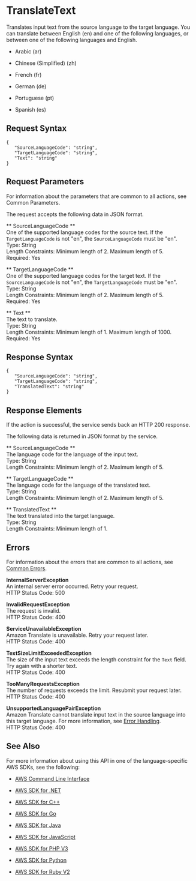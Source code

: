 # TranslateText<a name="API_TranslateText"></a>

Translates input text from the source language to the target language\. You can translate between English \(en\) and one of the following languages, or between one of the following languages and English\.

+ Arabic \(ar\)

+ Chinese \(Simplified\) \(zh\)

+ French \(fr\)

+ German \(de\)

+ Portuguese \(pt\)

+ Spanish \(es\)

## Request Syntax<a name="API_TranslateText_RequestSyntax"></a>

```
{
   "SourceLanguageCode": "string",
   "TargetLanguageCode": "string",
   "Text": "string"
}
```

## Request Parameters<a name="API_TranslateText_RequestParameters"></a>

For information about the parameters that are common to all actions, see Common Parameters\.

The request accepts the following data in JSON format\.

 ** SourceLanguageCode **   
One of the supported language codes for the source text\. If the `TargetLanguageCode` is not "en", the `SourceLanguageCode` must be "en"\.  
Type: String  
Length Constraints: Minimum length of 2\. Maximum length of 5\.  
Required: Yes

 ** TargetLanguageCode **   
One of the supported language codes for the target text\. If the `SourceLanguageCode` is not "en", the `TargetLanguageCode` must be "en"\.  
Type: String  
Length Constraints: Minimum length of 2\. Maximum length of 5\.  
Required: Yes

 ** Text **   
The text to translate\.  
Type: String  
Length Constraints: Minimum length of 1\. Maximum length of 1000\.  
Required: Yes

## Response Syntax<a name="API_TranslateText_ResponseSyntax"></a>

```
{
   "SourceLanguageCode": "string",
   "TargetLanguageCode": "string",
   "TranslatedText": "string"
}
```

## Response Elements<a name="API_TranslateText_ResponseElements"></a>

If the action is successful, the service sends back an HTTP 200 response\.

The following data is returned in JSON format by the service\.

 ** SourceLanguageCode **   
The language code for the language of the input text\.   
Type: String  
Length Constraints: Minimum length of 2\. Maximum length of 5\.

 ** TargetLanguageCode **   
The language code for the language of the translated text\.   
Type: String  
Length Constraints: Minimum length of 2\. Maximum length of 5\.

 ** TranslatedText **   
The text translated into the target language\.  
Type: String  
Length Constraints: Minimum length of 1\.

## Errors<a name="API_TranslateText_Errors"></a>

For information about the errors that are common to all actions, see [Common Errors](CommonErrors.md)\.

 **InternalServerException**   
An internal server error occurred\. Retry your request\.  
HTTP Status Code: 500

 **InvalidRequestException**   
The request is invalid\.  
HTTP Status Code: 400

 **ServiceUnavailableException**   
Amazon Translate is unavailable\. Retry your request later\.  
HTTP Status Code: 400

 **TextSizeLimitExceededException**   
The size of the input text exceeds the length constraint for the `Text` field\. Try again with a shorter text\.   
HTTP Status Code: 400

 **TooManyRequestsException**   
The number of requests exceeds the limit\. Resubmit your request later\.  
HTTP Status Code: 400

 **UnsupportedLanguagePairException**   
Amazon Translate cannot translate input text in the source language into this target language\. For more information, see [Error Handling](how-it-works.md#how-to-error-msg)\.   
HTTP Status Code: 400

## See Also<a name="API_TranslateText_SeeAlso"></a>

For more information about using this API in one of the language\-specific AWS SDKs, see the following:

+  [AWS Command Line Interface](http://docs.aws.amazon.com/goto/aws-cli/translate-2017-07-01/TranslateText) 

+  [AWS SDK for \.NET](http://docs.aws.amazon.com/goto/DotNetSDKV3/translate-2017-07-01/TranslateText) 

+  [AWS SDK for C\+\+](http://docs.aws.amazon.com/goto/SdkForCpp/translate-2017-07-01/TranslateText) 

+  [AWS SDK for Go](http://docs.aws.amazon.com/goto/SdkForGoV1/translate-2017-07-01/TranslateText) 

+  [AWS SDK for Java](http://docs.aws.amazon.com/goto/SdkForJava/translate-2017-07-01/TranslateText) 

+  [AWS SDK for JavaScript](http://docs.aws.amazon.com/goto/AWSJavaScriptSDK/translate-2017-07-01/TranslateText) 

+  [AWS SDK for PHP V3](http://docs.aws.amazon.com/goto/SdkForPHPV3/translate-2017-07-01/TranslateText) 

+  [AWS SDK for Python](http://docs.aws.amazon.com/goto/boto3/translate-2017-07-01/TranslateText) 

+  [AWS SDK for Ruby V2](http://docs.aws.amazon.com/goto/SdkForRubyV2/translate-2017-07-01/TranslateText) 